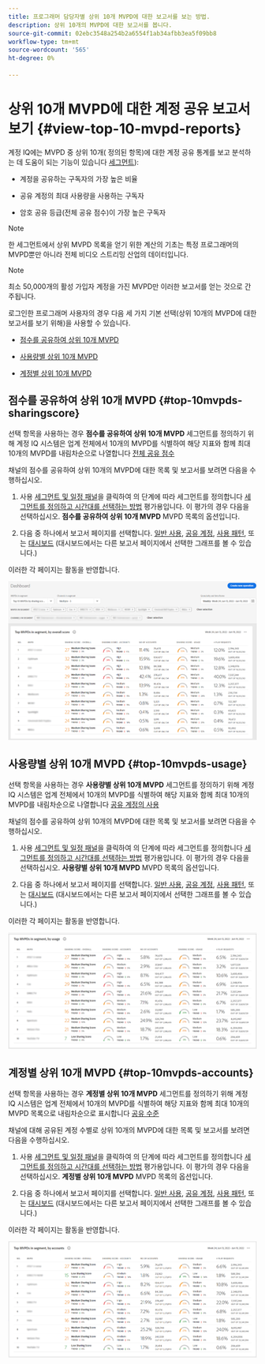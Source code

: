 ```yaml
---
title: 프로그래머 담당자별 상위 10개 MVPD에 대한 보고서를 보는 방법.
description: 상위 10개의 MVPD에 대한 보고서를 봅니다.
source-git-commit: 02ebc3548a254b2a6554f1ab34afbb3ea5f09bb8
workflow-type: tm+mt
source-wordcount: '565'
ht-degree: 0%

---
```


# 상위 10개 MVPD에 대한 계정 공유 보고서 보기 <!--and Programmers--> {#view-top-10-mvpd-reports}

계정 IQ에는 MVPD 중 상위 10개( 정의된 항목)에 대한 계정 공유 통계를 보고 분석하는 데 도움이 되는 기능이 있습니다 [세그먼트](/help/AccountIQ/product-concepts.md#segmet-def)):

* 계정을 공유하는 구독자의 가장 높은 비율

* 공유 계정의 최대 사용량을 사용하는 구독자

* 암호 공유 등급(전체 공유 점수)이 가장 높은 구독자

>[!NOTE]
>
>한 세그먼트에서 상위 MVPD 목록을 얻기 위한 계산의 기초는 특정 프로그래머의 MVPD뿐만 아니라 전체 비디오 스트리밍 산업의 데이터입니다.

>[!NOTE]
>
>최소 50,000개의 활성 가입자 계정을 가진 MVPD만 이러한 보고서를 얻는 것으로 간주됩니다.

로그인한 프로그래머 사용자의 경우 다음 세 가지 기본 선택(상위 10개의 MVPD에 대한 보고서를 보기 위해)을 사용할 수 있습니다.

* [점수를 공유하여 상위 10개 MVPD](#top-10mvpds-sharingscore)

* [사용량별 상위 10개 MVPD](#top-10mvpds-usage)

* [계정별 상위 10개 MVPD](#top-10mvpds-accounts)

## 점수를 공유하여 상위 10개 MVPD {#top-10mvpds-sharingscore}

선택 항목을 사용하는 경우 **점수를 공유하여 상위 10개 MVPD** 세그먼트를 정의하기 위해 계정 IQ 시스템은 업계 전체에서 10개의 MVPD를 식별하여 해당 지표와 함께 최대 10개의 MVPD를 내림차순으로 나열합니다 [전체 공유 점수](/help/AccountIQ/product-concepts.md#overall-sharing-score)

채널의 점수를 공유하여 상위 10개의 MVPD에 대한 목록 및 보고서를 보려면 다음을 수행하십시오.

1. 사용 [세그먼트 및 일정 패널](/help/AccountIQ/segments-timeframe.md)을 클릭하여 의 단계에 따라 세그먼트를 정의합니다 [세그먼트를 정의하고 시간대를 선택하는 방법](/help/AccountIQ/howto-select-segment-timeframe.md) 평가용입니다. 이 평가의 경우 다음을 선택하십시오. **점수를 공유하여 상위 10개 MVPD** MVPD 목록의 옵션입니다.

1. 다음 중 하나에서 보고서 페이지를 선택합니다. [일반 사용](/help/AccountIQ/general-usage-reports.md), [공유 계정](/help/AccountIQ/shared-acc-reports.md), [사용 패턴](/help/AccountIQ/usage-patterns.md), 또는 [대시보드](/help/AccountIQ/dashboard.md) (대시보드에서는 다른 보고서 페이지에서 선택한 그래프를 볼 수 있습니다.)

이러한 각 페이지는 활동을 반영합니다.

![](assets/top-ten-mvpds-overallscore.png)

## 사용량별 상위 10개 MVPD {#top-10mvpds-usage}

선택 항목을 사용하는 경우 **사용량별 상위 10개 MVPD** 세그먼트를 정의하기 위해 계정 IQ 시스템은 업계 전체에서 10개의 MVPD를 식별하여 해당 지표와 함께 최대 10개의 MVPD를 내림차순으로 나열합니다 [공유 계정의 사용](/help/AccountIQ/product-concepts.md)

채널의 점수를 공유하여 상위 10개의 MVPD에 대한 목록 및 보고서를 보려면 다음을 수행하십시오.

1. 사용 [세그먼트 및 일정 패널](/help/AccountIQ/segments-timeframe.md)을 클릭하여 의 단계에 따라 세그먼트를 정의합니다 [세그먼트를 정의하고 시간대를 선택하는 방법](/help/AccountIQ/howto-select-segment-timeframe.md) 평가용입니다. 이 평가의 경우 다음을 선택하십시오. **사용량별 상위 10개 MVPD** MVPD 목록의 옵션입니다.

1. 다음 중 하나에서 보고서 페이지를 선택합니다. [일반 사용](/help/AccountIQ/general-usage-reports.md), [공유 계정](/help/AccountIQ/shared-acc-reports.md), [사용 패턴](/help/AccountIQ/usage-patterns.md), 또는 [대시보드](/help/AccountIQ/dashboard.md) (대시보드에서는 다른 보고서 페이지에서 선택한 그래프를 볼 수 있습니다.)

이러한 각 페이지는 활동을 반영합니다.

![](assets/top-ten-mvpds-usage.png)

## 계정별 상위 10개 MVPD {#top-10mvpds-accounts}

선택 항목을 사용하는 경우 **계정별 상위 10개 MVPD** 세그먼트를 정의하기 위해 계정 IQ 시스템은 업계 전체에서 10개의 MVPD를 식별하여 해당 지표와 함께 최대 10개의 MVPD 목록으로 내림차순으로 표시합니다 [공유 수준](/help/AccountIQ/product-concepts.md)

채널에 대해 공유된 계정 수별로 상위 10개의 MVPD에 대한 목록 및 보고서를 보려면 다음을 수행하십시오.

1. 사용 [세그먼트 및 일정 패널](/help/AccountIQ/segments-timeframe.md)을 클릭하여 의 단계에 따라 세그먼트를 정의합니다 [세그먼트를 정의하고 시간대를 선택하는 방법](/help/AccountIQ/howto-select-segment-timeframe.md) 평가용입니다. 이 평가의 경우 다음을 선택하십시오. **계정별 상위 10개 MVPD** MVPD 목록의 옵션입니다.

1. 다음 중 하나에서 보고서 페이지를 선택합니다. [일반 사용](/help/AccountIQ/general-usage-reports.md), [공유 계정](/help/AccountIQ/shared-acc-reports.md), [사용 패턴](/help/AccountIQ/usage-patterns.md), 또는 [대시보드](/help/AccountIQ/dashboard.md) (대시보드에서는 다른 보고서 페이지에서 선택한 그래프를 볼 수 있습니다.)

이러한 각 페이지는 활동을 반영합니다.

![](assets/top-ten-mvpds-accounts.png)
